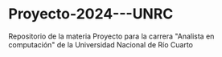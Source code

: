 # Proyecto-2024---UNRC
Repositorio de la materia Proyecto para la carrera "Analista en computación" de la Universidad Nacional de Río Cuarto

